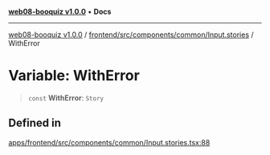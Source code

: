 [**web08-booquiz v1.0.0**](../../../../../../README.md) • **Docs**

***

[web08-booquiz v1.0.0](../../../../../../modules.md) / [frontend/src/components/common/Input.stories](../README.md) / WithError

# Variable: WithError

> `const` **WithError**: `Story`

## Defined in

[apps/frontend/src/components/common/Input.stories.tsx:88](https://github.com/boostcampwm-2024/web08-BooQuiz/blob/7476b6206e2a8c55cace72cc6ee6a8796386519f/apps/frontend/src/components/common/Input.stories.tsx#L88)
